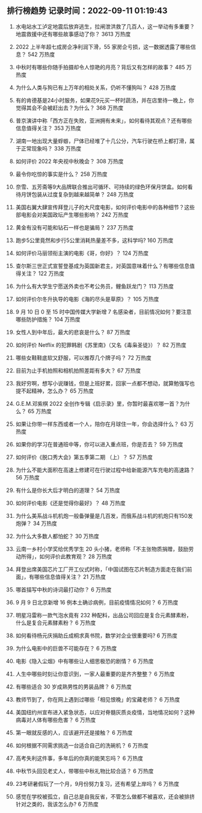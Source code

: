 
## 排行榜趋势 记录时间：2022-09-11 01:19:43
  
  1. 水电站水工泸定地震后放弃逃生，拉闸泄洪救了几百人，这一举动有多重要？地震救援中还有哪些故事感动了你？ 3613 万热度
    
  2. 2022 上半年超七成房企净利润下滑，55 家房企亏损，这一数据透露了哪些信息？ 542 万热度
    
  3. 中秋时有哪些你随手拍摄却令人惊艳的月亮？背后又有怎样的故事？ 485 万热度
    
  4. 为什么人类与狗已有上万年的相处关系，仍听不懂狗叫？ 428 万热度
    
  5. 有的肯德基是24小时服务，如果花9元买一杯时蔬汤，并在店里待一晚上，你觉得其会不会被赶出去？为什么？ 368 万热度
    
  6. 普京演讲中称「西方正在失败，亚洲拥有未来」，如何看待其观点？还有哪些信息值得关注？ 353 万热度
    
  7. 湖南一地出现大量蜉蝣，尸体已经堆了十几公分，汽车行驶在桥上都打滑，属于正常现象吗？ 338 万热度
    
  8. 如何评价 2022 年央视中秋晚会？ 308 万热度
    
  9. 最令你吃惊的事实是什么？ 258 万热度
    
  10. 奈雪、五芳斋等9大品牌联合推出可循环、可持续的绿色环保月饼盒。如何看待月饼包装从过度复杂到越来越简单？ 248 万热度
    
  11. 美国右翼大肆宣传拜登儿子的大尺度电影，如何评价电影中的各种细节？这些部电影会对美国政坛产生哪些影响？ 242 万热度
    
  12. 黄金有没有可能和钻石一样也是骗局？ 237 万热度
    
  13. 跑步5公里竟然和步行5公里消耗热量差不多，这科学吗? 160 万热度
    
  14. 如何评价马丽领衔主演的电影《哥，你好》？ 124 万热度
    
  15. 查尔斯三世正式宣誓登基成为英国新君主，对英国意味着什么？有哪些信息值得关注？ 122 万热度
    
  16. 为什么有大学生宁愿送外卖也不考公务员，鲤鱼跃龙门？ 113 万热度
    
  17. 如何评价尔冬升执导的电影《海的尽头是草原》？ 105 万热度
    
  18. 9 月 10 日 0 至 15 时中国传媒大学新增 7 名感染者，目前情况如何？要注意哪些防护措施？ 104 万热度
    
  19. 女性人到中年后，最大的悲哀是什么？ 87 万热度
    
  20. 如何评价 Netflix 的犯罪韩剧《苏里南》（又名《毒枭圣徒》）？ 82 万热度
    
  21. 哪些女鞋鞋底软又舒服，可以推荐几个牌子吗？ 72 万热度
    
  22. 目前为止手机拍照和相机拍照差距有多大？ 67 万热度
    
  23. 我好穷啊，想写小说赚钱，但是上班好累，回家一点都不想动，就算勉强写也提不起精神，怎么办？ 65 万热度
    
  24. G.E.M.邓紫棋 2022 全创作专辑《启示录》里，你暂时最喜欢哪一首？为什么？ 65 万热度
    
  25. 如果让你带一样东西或者一个人，陪你在月球住一年，你会选择什么？ 63 万热度
    
  26. 如果你的学习在普通班中等，你可以进入重点班，你是否去？ 59 万热度
    
  27. 如何评价《脱口秀大会》第五季第二期 （上）？ 57 万热度
    
  28. 为什么不能大面积在高速上修建可在行驶过程中给新能源汽车充电的高速路？ 56 万热度
    
  29. 有什么是你长大后才明白的道理？ 54 万热度
    
  30. 如何评价电影《还是觉得你最好》？ 48 万热度
    
  31. 为什么美系战斗机机炮一般备弹量是几百发，而俄系战斗机的机炮只有150发炮弹？ 34 万热度
    
  32. 为什么大多数人都怕蛇？ 30 万热度
    
  33. 云南一乡村小学奖给优秀学生 20 头小猪，老师称「不主张物质捐赠，鼓励劳动所得」，如何评价此教育观？ 28 万热度
    
  34. 拜登出席美国芯片工厂开工仪式时称，「中国试图在芯片制造方面走在我们前面」，有哪些信息值得关注？ 21 万热度
    
  35. 哪首描写中秋的诗词最打动你？ 6 万热度
    
  36. 9 月 9 日北京新增 16 例本土确诊病例，目前疫情情况如何？ 6 万热度
    
  37. 明星冯雷称一款气泡水竟有 232 种配料，出品公司回应是复合元素酵素粉，什么是复合元素酵素粉？ 6 万热度
    
  38. 如何看待杨元庆捐助丘成桐求真书院，数学对企业很重要吗? 6 万热度
    
  39. 为什么电影中的巨兽不可能存在？ 6 万热度
    
  40. 电影《隐入尘烟》中有哪些让人细思极恐的剧情？ 6 万热度
    
  41. 人生中哪些时刻让你意识到，一家人最重要的是齐齐整整？ 6 万热度
    
  42. 有哪些适合 30 岁成熟男性的男装品牌？ 6 万热度
    
  43. 教师节到了，你在网上遇到过哪些「相见恨晚」的宝藏老师？ 6 万热度
    
  44. 美国纽约州宣布进入紧急状态，以应对脊髓灰质炎疫情，当地情况如何？这种病毒对人体有哪些危害？ 6 万热度
    
  45. 第一眼就反感的人，应该避开还是接触？ 6 万热度
    
  46. 如何根据不同需求挑选一台适合自己的洗碗机？ 6 万热度
    
  47. 高考失利这件事，多年后的你真的能笑忘吗？ 6 万热度
    
  48. 中秋节头回见老丈人，带哪些中秋礼物比较合适？ 6 万热度
    
  49. 23考研暑假玩了一个月，9月份努力复习，还有希望上岸吗？ 6 万热度
    
  50. 感觉在学校被孤立，自己总是自我反省，不管怎么做都不被喜欢，还会被排挤针对之类的，我该怎么办? 6 万热度
    